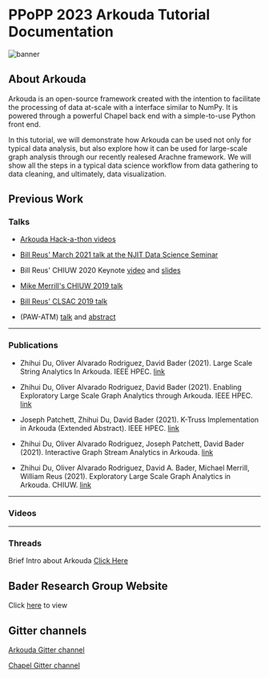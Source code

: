 # PPoPP 2023 Arkouda Tutorial Documentation
![banner](https://github.com/njit-hpc-initiative/tutorial-arkouda-njit/blob/main/readme_resources/readme_banner.png)
## About Arkouda

Arkouda is an open-source framework created with the intention to facilitate the processing of data at-scale with a interface similar to NumPy. It is powered through a powerful Chapel back end with a simple-to-use Python front end. 

In this tutorial, we will demonstrate how Arkouda can be used not only for typical data analysis, but also explore how it can be used for large-scale graph analysis through our recently realesed Arachne framework. We will show all the steps in a typical data science workflow from data gathering to data cleaning, and ultimately, data visualization.

## Previous Work

### Talks

- [Arkouda Hack-a-thon videos](https://www.youtube.com/playlist?list=PLpuVAiniqZRXnOAhfHmxbAcVPtMKb-RHN)

- [Bill Reus' March 2021 talk at the NJIT Data Science Seminar](https://www.youtube.com/watch?v=hzLbJF-fvjQ&t=3s)

- Bill Reus' CHIUW 2020 Keynote [video](https://youtu.be/g-G_Z_3pgUE) and [slides](https://chapel-lang.org/CHIUW/2020/Reus.pdf)

- [Mike Merrill's CHIUW 2019 talk](https://chapel-lang.org/CHIUW/2019/Merrill.pdf)

- [Bill Reus' CLSAC 2019 talk](http://www.clsac.org/uploads/5/0/6/3/50633811/2019-reus-arkuda.pdf)

- (PAW-ATM) [talk](https://github.com/sourceryinstitute/PAW/raw/gh-pages/PAW-ATM19/presentations/PAW-ATM2019_talk11.pdf) 
and [abstract](https://github.com/sourceryinstitute/PAW/raw/gh-pages/PAW-ATM19/extendedAbstracts/PAW-ATM2019_abstract5.pdf)

--------------------------------------------------------

### Publications 

- Zhihui Du, Oliver Alvarado Rodriguez, David Bader (2021). Large Scale String Analytics In Arkouda. IEEE HPEC. 
[link](https://davidbader.net/publication/2021-drb2/2021-drb2.pdf)

- Zhihui Du, Oliver Alvarado Rodriguez, David Bader (2021). Enabling Exploratory Large Scale Graph Analytics through Arkouda. IEEE HPEC. [link](https://davidbader.net/publication/2021-drb/2021-drb.pdf)

- Joseph Patchett, Zhihui Du, David Bader (2021). K-Truss Implementation in Arkouda (Extended Abstract). IEEE HPEC. [link](https://davidbader.net/publication/2021-pdb/2021-pdb.pdf)

- Zhihui Du, Oliver Alvarado Rodriguez, Joseph Patchett, David Bader (2021). Interactive Graph Stream Analytics in Arkouda. [link](https://davidbader.net/publication/2021-drpb/2021-drpb.pdf)

- Zhihui Du, Oliver Alvarado Rodriguez, David A. Bader, Michael Merrill, William Reus (2021). Exploratory Large Scale Graph Analytics in Arkouda. CHIUW. [link](https://davidbader.net/publication/2021-drbmr/2021-drbmr.pdf)

--------------------------------------------------------

### Videos

--------------------------------------------------------

### Threads

Brief Intro about Arkouda [Click Here](https://twitter.com/KhatwaniNaren/status/1520519698038898691?s=20&t=jSUgnRajicmanFdS9C_3ig)

## Bader Research Group Website

Click [here](https://njit-hpc-initiative.github.io) to view

## Gitter channels
[Arkouda Gitter channel](https://gitter.im/ArkoudaProject/community)

[Chapel Gitter channel](https://gitter.im/chapel-lang/chapel)


